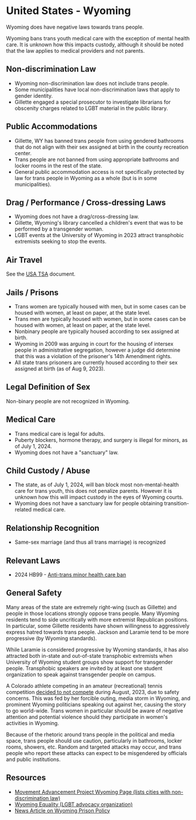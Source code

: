 # United States - Wyoming

Wyoming does have negative laws towards trans people.

Wyoming bans trans youth medical care with the exception of mental
health care. It is unknown how this impacts custody, although it
should be noted that the law applies to medical providers and not
parents.


## Non-discrimination Law

 * Wyoming non-discrimination law does not include trans people.
 * Some municipalities have local non-discrimination laws that apply to
   gender identity.
 * Gillette engaged a special prosecutor to investigate librarians for
   obscenity charges related to LGBT material in the public library.

## Public Accommodations

 * Gillette, WY has banned trans people from using gendered bathrooms
   that do not align with their sex assigned at birth in the county
   recreation center.
 * Trans people are not banned from using appropriate bathrooms and locker
   rooms in the rest of the state.
 * General public accommodation access is not specifically protected by law
   for trans people in Wyoming as a whole (but is in some municipalities).

## Drag / Performance / Cross-dressing Laws

 * Wyoming does not have a drag/cross-dressing law.
 * Gillette, Wyoming's library cancelled a children's event that was to be
   performed by a transgender woman.
 * LGBT events at the University of Wyoming in 2023 attract transphobic
   extremists seeking to stop the events.

## Air Travel

See the [USA TSA](notes/tsa.md) document.

## Jails / Prisons

 * Trans women are typically housed with men, but in some cases can be
   housed with women, at least on paper, at the state level.
 * Trans men are typically housed with women, but in some cases can be
   housed with women, at least on paper, at the state level.
 * Nonbinary people are typically housed according to sex assigned at
   birth.
 * Wyoming in 2009 was arguing in court for the housing of intersex people
   in administrative segregation, however a judge did determine that this
   was a violation of the prisoner's 14th Amendment rights.
 * All state trans prisoners are currently housed according to their sex
   assigned at birth (as of Aug 9, 2023).

## Legal Definition of Sex

Non-binary people are not recognized in Wyoming.

## Medical Care

 * Trans medical care is legal for adults.
 * Puberty blockers, hormone therapy, and surgery is illegal for minors,
   as of July 1, 2024.
 * Wyoming does not have a "sanctuary" law.

## Child Custody / Abuse

 * The state, as of July 1, 2024, will ban block most non-mental-health
   care for trans youth, this does not penalize parents. However it is
   unknown how this will impact custody in the eyes of Wyoming courts.
 * Wyoming does not have a sanctuary law for people obtaining
   transition-related medical care.

## Relationship Recognition

 * Same-sex marriage (and thus all trans marriage) is recognized

## Relevant Laws

 * 2024 HB99 - [Anti-trans minor health care
   ban](https://wyoleg.gov/Legislation/2024/SF0099)

## General Safety

Many areas of the state are extremely right-wing (such as Gillette) and
people in those locations strongly oppose trans people. Many Wyoming
residents tend to side uncritically with more extremist Republican
positions. In particular, some Gillette residents have shown willingness
to aggressively express hatred towards trans people. Jackson and Laramie
tend to be more progressive (by Wyoming standards).

While Laramie is considered progressive by Wyoming standards, it has
also attracted both in-state and out-of-state transphobic extremists
when University of Wyoming student groups show support for transgender
people. Transphobic speakers are invited by at least one student
organization to speak against transgender people on campus.

A Colorado athlete competing in an amateur (recreational) tennis competition
[decided to not
compete](https://cowboystatedaily.com/2023/08/04/citing-safety-concerns-transgender-tennis-player-withdraws-from-wyoming-governors-cup/)
during August, 2023, due to safety concerns. This was fed by her
forcible outing, media storm in Wyoming, and prominent Wyoming
politicians speaking out against her, causing the story to go
world-wide. Trans women in particular should be aware of negative
attention and potential violence should they participate in women's
activities in Wyoming.

Because of the rhetoric around trans people in the political and media
space, trans people should use caution, particularly in bathrooms,
locker rooms, showers, etc.  Random and targeted attacks may occur, and
trans people who report these attacks can expect to be misgendered by
officials and public institutions.

## Resources

 * [Movement Advancement Project Wyoming Page (lists cities with non-discrimination law)](https://www.lgbtmap.org/equality_maps/profile_state/WY)
 * [Wyoming Equality (LGBT advocacy organization)](https://www.wyomingequality.org/)
 * [News Article on Wyoming Prison
   Policy](https://cowboystatedaily.com/2023/08/01/wyoming-dept-of-corrections-updates-policy-on-transgender-inmates/)
